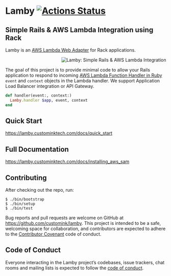 # Lamby [![Actions Status](https://github.com/customink/lamby/workflows/CI/CD/badge.svg)](https://github.com/customink/lamby/actions)

<h2>Simple Rails &amp; AWS Lambda Integration using Rack</h2>

Lamby is an [AWS Lambda Web Adapter](https://github.com/awslabs/aws-lambda-web-adapter) for Rack applications.

<img src="https://raw.githubusercontent.com/customink/lamby_site/master/app/assets/images/lamby-arch-hero.png" alt="Lamby: Simple Rails & AWS Lambda Integration" align="right" /><br>

The goal of this project is to provide minimal code to allow your Rails application to respond to incoming [AWS Lambda Function Handler in Ruby](https://docs.aws.amazon.com/lambda/latest/dg/ruby-handler.html) `event` and `context` objects in the Lambda handler. We support Application Load Balancer integration or API Gateway.

```ruby
def handler(event:, context:)
  Lamby.handler $app, event, context
end
```

## Quick Start

https://lamby.custominktech.com/docs/quick_start

## Full Documentation

https://lamby.custominktech.com/docs/installing_aws_sam

## Contributing

After checking out the repo, run:

```shell
$ ./bin/bootstrap
$ ./bin/setup
$ ./bin/test
```

Bug reports and pull requests are welcome on GitHub at https://github.com/customink/lamby. This project is intended to be a safe, welcoming space for collaboration, and contributors are expected to adhere to the [Contributor Covenant](http://contributor-covenant.org) code of conduct.

## Code of Conduct

Everyone interacting in the Lamby project’s codebases, issue trackers, chat rooms and mailing lists is expected to follow the [code of conduct](https://github.com/customink/lamby/blob/master/CODE_OF_CONDUCT.md).
